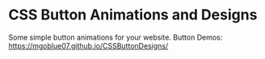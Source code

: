 # CSS Button Animations and Designs
Some simple button animations for your website.
Button Demos: https://mgoblue07.github.io/CSSButtonDesigns/

